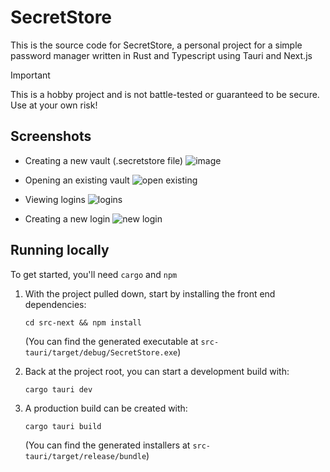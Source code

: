 # SecretStore

This is the source code for SecretStore, a personal project for a simple password manager written in Rust and Typescript using Tauri and Next.js

> [!IMPORTANT]
> This is a hobby project and is not battle-tested or guaranteed to be secure. Use at your own risk!


## Screenshots
- Creating a new vault (.secretstore file)
![image](https://github.com/jhshelnu/SecretStore/assets/36553058/cba24b1f-a083-402b-a493-efecc0ee9e91)

- Opening an existing vault
![open existing](https://github.com/jhshelnu/SecretStore/assets/36553058/488eb1e8-d760-42fd-ae5e-efa775d998b5)

- Viewing logins
![logins](https://github.com/jhshelnu/SecretStore/assets/36553058/bd490b3f-77ac-4866-acf2-9095654d3d1f)


- Creating a new login
![new login](https://github.com/jhshelnu/SecretStore/assets/36553058/c557e041-9e58-454e-ae29-c5d755033c4d)

## Running locally
To get started, you'll need `cargo` and `npm`
1. With the project pulled down, start by installing the front end dependencies:

     `cd src-next && npm install`

   (You can find the generated executable at `src-tauri/target/debug/SecretStore.exe`)


3. Back at the project root, you can start a development build with:

     `cargo tauri dev`

4. A production build can be created with:

     `cargo tauri build`

   (You can find the generated installers at `src-tauri/target/release/bundle`)

